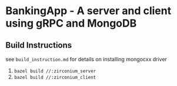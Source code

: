 # BankingApp - A server and client using gRPC and MongoDB

## Build Instructions

see ``build_instruction.md`` for details on installing mongocxx driver

1. ``bazel build //:zirconium_server``
2. ``bazel build //:zirconium_client``
